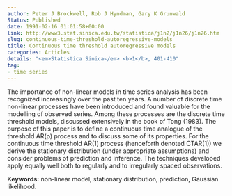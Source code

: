 ```yaml
---
author: Peter J Brockwell, Rob J Hyndman, Gary K Grunwald
Status: Published
date: 1991-02-16 01:01:58+00:00
link: http://www3.stat.sinica.edu.tw/statistica/j1n2/j1n26/j1n26.htm
slug: continuous-time-threshold-autoregressive-models
title: Continuous time threshold autoregressive models
categories: Articles
details: "<em>Statistica Sinica</em> <b>1</b>, 401-410"
tag:
- time series
---
```


The importance of non-linear models in time series analysis has been recognized increasingly over the past ten years. A number of discrete time non-linear processes have been introduced and found valuable for the modelling of observed series. Among these processes are the discrete time threshold models, discussed extensively in the book of Tong (1983). The purpose of this paper is to define a continuous time analogue of the threshold AR(p) process and to discuss some of its properties. For the continuous time threshold AR(1) process (henceforth denoted CTAR(1)) we derive the stationary distribution (under appropriate assumptions) and consider problems of prediction and inference. The techniques developed apply equally well both to regularly and to irregularly spaced observations.

**Keywords:** non-linear model, stationary distribution, prediction, Gaussian likelihood.
